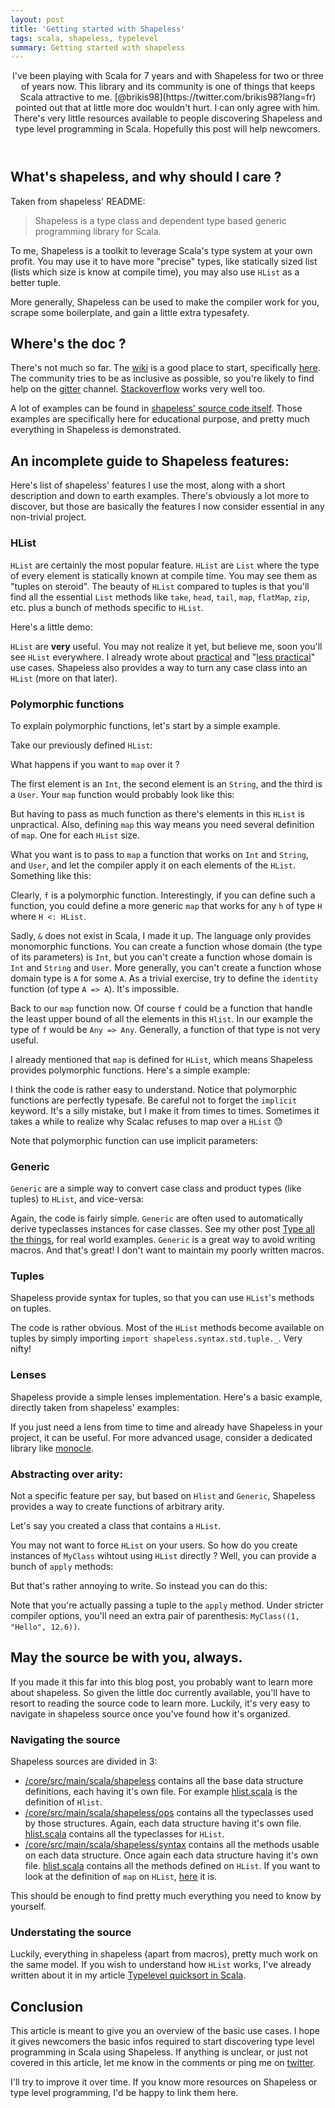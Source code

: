 ```yaml
---
layout: post
title: 'Getting started with Shapeless'
tags: scala, shapeless, typelevel
summary: Getting started with shapeless
---
```


<header>
I've been playing with Scala for 7 years and with Shapeless for two or three of years now. This library and its community is one of things that keeps Scala attractive to me. [@brikis98](https://twitter.com/brikis98?lang=fr) pointed out that at little more doc wouldn't hurt. I can only agree with him. There's very little resources available to people discovering Shapeless and type level programming in Scala. Hopefully this post will help newcomers.
</header>

## What's shapeless, and why should I care ?

Taken from shapeless' README:
> Shapeless is a type class and dependent type based generic programming library for Scala.

To me, Shapeless is a toolkit to leverage Scala's type system at your own profit. You may use it to have more "precise" types, like statically sized list (lists which size is know at compile time), you may also use `HList` as a better tuple.

More generally, Shapeless can be used to make the compiler work for you, scrape some boilerplate, and gain a little extra typesafety.

## Where's the doc ?

There's not much so far. The [wiki](https://github.com/milessabin/shapeless/wiki) is a good place to start, specifically [here](https://github.com/milessabin/shapeless/wiki#finding-out-more-about-the-project). The community tries to be as inclusive as possible, so you're likely to find help on the [gitter](https://gitter.im/milessabin/shapeless) channel. [Stackoverflow](http://stackoverflow.com/questions/tagged/shapeless) works very well too.

A lot of examples can be found in [shapeless' source code itself](https://github.com/milessabin/shapeless/tree/master/examples/src/main/scala/shapeless/examples). Those examples are specifically here for educational purpose, and pretty much everything in Shapeless is demonstrated.

## An incomplete guide to Shapeless features:

Here's list of shapeless' features I use the most, along with a short description and down to earth examples. There's obviously a lot more to discover, but those are basically the features I now consider essential in any non-trivial project.

### HList

`HList` are certainly the most popular feature. `HList` are `List` where the type of every element is statically known at compile time. You may see them as "tuples on steroid". The beauty of `HList` compared to tuples is that you'll find all the essential `List` methods like `take`, `head`, `tail`, `map`, `flatMap`, `zip`, etc. plus a bunch of methods specific to `HList`.

Here's a little demo:

<script src="https://gist.github.com/jto/4d7a4392a84da8446f69.js?file=0_hlist.scala"></script>

`HList` are __very__ useful. You may not realize it yet, but believe me, soon you'll see `HList` everywhere. I already wrote about [practical](/articles/type-all-the-things/) and "[less practical](/articles/typelevel_quicksort/)" use cases. Shapeless also provides a way to turn any case class into an `HList` (more on that later).

### Polymorphic functions

To explain polymorphic functions, let's start by a simple example.

Take our previously defined `HList`:

<script src="https://gist.github.com/jto/4d7a4392a84da8446f69.js?file=1_demo.scala"></script>

What happens if you want to `map` over it ?

The first element is an `Int`, the second element is an `String`, and the third is a `User`.
Your `map` function would probably look like this:

<script src="https://gist.github.com/jto/4d7a4392a84da8446f69.js?file=2_map.scala"></script>

But having to pass as much function as there's elements in this `HList` is unpractical.
Also, defining `map` this way means you need several definition of `map`. One for each `HList` size.

What you want is to pass to `map` a function that works on `Int` and `String`, and `User`, and let the compiler apply it on each elements of the `HList`. Something like this:

<script src="https://gist.github.com/jto/4d7a4392a84da8446f69.js?file=3_map2.scala"></script>

Clearly, `f` is a polymorphic function. Interestingly, if you can define such a function, you could define a more generic `map` that works for any `h` of type `H` where `H <: HList`.

Sadly, `&` does not exist in Scala, I made it up. The language only provides monomorphic functions. You can create a function whose domain (the type of its parameters) is `Int`, but you can't create a function whose domain is `Int` and `String` and `User`. More generally, you can't create a function whose domain type is `A` for some `A`. As a trivial exercise, try to define the `identity` function (of type `A => A`). It's impossible.

Back to our `map` function now. Of course `f` could be a function that handle the least upper bound of all the elements in this `Hlist`. In our example the type of `f` would be `Any => Any`. Generally, a function of that type is not very useful.

I already mentioned that `map` is defined for `HList`, which means Shapeless provides polymorphic functions. Here's a simple example:

<script src="https://gist.github.com/jto/4d7a4392a84da8446f69.js?file=4_poly.scala"></script>

I think the code is rather easy to understand. Notice that polymorphic functions are perfectly typesafe. Be careful not to forget the `implicit` keyword. It's a silly mistake, but I make it from times to times. Sometimes it takes a while to realize why Scalac refuses to map over a `HList` 😓

Note that polymorphic function can use implicit parameters:

<script src="https://gist.github.com/jto/4d7a4392a84da8446f69.js?file=5_poly2.scala"></script>

### Generic

`Generic` are a simple way to convert case class and product types (like tuples) to `HList`, and vice-versa:

<script src="https://gist.github.com/jto/4d7a4392a84da8446f69.js?file=6_gen.scala"></script>

Again, the code is fairly simple. `Generic` are often used to automatically derive typeclasses instances for case classes. See my other post [Type all the things](/articles/type-all-the-things/), for real world examples. `Generic` is a great way to avoid writing macros. And that's great! I don't want to maintain my poorly written macros.

### Tuples

Shapeless provide syntax for tuples, so that you can use `HList`'s methods on tuples.

<script src="https://gist.github.com/jto/4d7a4392a84da8446f69.js?file=7_tuple.scala"></script>

The code is rather obvious. Most of the `HList` methods become available on tuples by simply importing `import shapeless.syntax.std.tuple._`. Very nifty!

### Lenses

Shapeless provide a simple lenses implementation. Here's a basic example, directly taken from shapeless' examples:

<script src="https://gist.github.com/jto/4d7a4392a84da8446f69.js?file=8_lenses.scala"></script>

If you just need a lens from time to time and already have Shapeless in your project, it can be useful. For more advanced usage, consider a dedicated library like [monocle](https://github.com/julien-truffaut/Monocle).

### Abstracting over arity:

Not a specific feature per say, but based on `Hlist` and `Generic`, Shapeless provides a way to create functions of arbitrary arity.

Let's say you created a class that contains a `HList`.

<script src="https://gist.github.com/jto/4d7a4392a84da8446f69.js?file=9_myclass.scala"></script>

You may not want to force `HList` on your users. So how do you create instances of `MyClass` wihtout using `HList` directly ? Well, you can provide a bunch of `apply` methods:

<script src="https://gist.github.com/jto/4d7a4392a84da8446f69.js?file=10_applys.scala"></script>

But that's rather annoying to write. So instead you can do this:

<script src="https://gist.github.com/jto/4d7a4392a84da8446f69.js?file=11_unapplyProduct.scala"></script>

Note that you're actually passing a tuple to the `apply` method. Under stricter compiler options, you'll need an extra pair of parenthesis: `MyClass((1, "Hello", 12.6))`.

## May the source be with you, always.

If you made it this far into this blog post, you probably want to learn more about shapeless.
So given the little doc currently available, you'll have to resort to reading the source code to learn more. Luckily, it's very easy to navigate in shapeless source once you've found how it's organized.

### Navigating the source

Shapeless sources are divided in 3:

- [/core/src/main/scala/shapeless](https://github.com/milessabin/shapeless/tree/master/core/src/main/scala/shapeless) contains all the base data structure definitions, each having it's own file. For example [hlist.scala](https://github.com/milessabin/shapeless/blob/master/core/src/main/scala/shapeless/hlists.scala) is the definition of `Hlist`.
- [/core/src/main/scala/shapeless/ops](https://github.com/milessabin/shapeless/tree/master/core/src/main/scala/shapeless/ops) contains all the typeclasses used by those structures. Again, each data structure having it's own file. [hlist.scala](https://github.com/milessabin/shapeless/blob/master/core/src/main/scala/shapeless/ops/hlists.scala) contains all the typeclasses for `HList`.
- [/core/src/main/scala/shapeless/syntax](https://github.com/milessabin/shapeless/tree/master/core/src/main/scala/shapeless/syntax) contains all the methods usable on each data structure. Once again each data structure having it's own file. [hlist.scala](https://github.com/milessabin/shapeless/blob/master/core/src/main/scala/shapeless/syntax/hlists.scala) contains all the methods defined on `HList`. If you want to look at the definition of `map` on `HList`, [here](https://github.com/milessabin/shapeless/blob/master/core/src/main/scala/shapeless/syntax/hlists.scala#L397) it is.

This should be enough to find pretty much everything you need to know by yourself.

### Understating the source

Luckily, everything in shapeless (apart from macros), pretty much work on the same model.
If you wish to understand how `HList` works, I've already written about it in my article [Typelevel quicksort in Scala](/articles/typelevel_quicksort/).


## Conclusion

This article is meant to give you an overview of the basic use cases. I hope it gives newcomers the basic infos required to start discovering type level programming in Scala using Shapeless. If anything is unclear, or just not covered in this article, let me know in the comments or ping me on [twitter](https://twitter.com/skaalf).

I'll try to improve it over time. If you know more resources on Shapeless or type level programming, I'd be happy to link them here.
